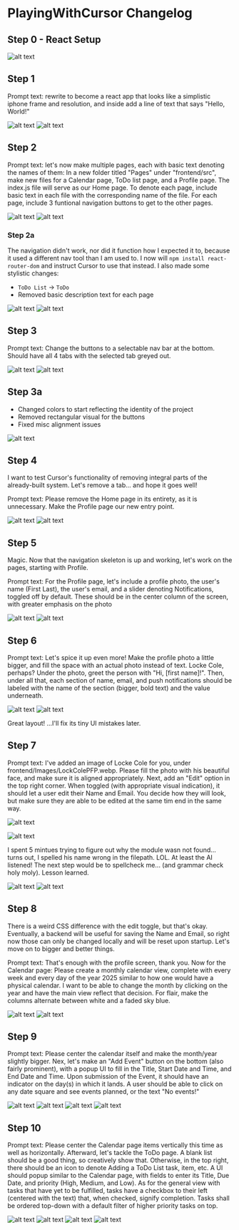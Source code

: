 ﻿# PlayingWithCursor Changelog

## Step 0 - React Setup

![alt text](https://github.com/BBiv/PlayingWithCursor/blob/main/PictureJourney/Step0.PNG "Step 0 - PNG")

## Step 1

Prompt text: rewrite to become a react app that looks like a simplistic iphone frame and resolution, and inside add a line of text that says "Hello, World!" 

![alt text](https://github.com/BBiv/PlayingWithCursor/blob/main/PictureJourney/Step1-Prompt.PNG "Step 1 - Prompt")
![alt text](https://github.com/BBiv/PlayingWithCursor/blob/main/PictureJourney/Step1.PNG "Step 1 - PNG")

## Step 2

Prompt text: let's now make multiple pages, each with basic text denoting the names of them: In a new folder titled "Pages" under "frontend/src", make new files for a Calendar page, ToDo list page, and a Profile page. The index.js file will serve as our Home page. To denote each page, include basic text in each file with the corresponding name of the file. For each page, include 3 funtional navigation buttons to get to the other pages.

![alt text](https://github.com/BBiv/PlayingWithCursor/blob/main/PictureJourney/Step2-Prompt.PNG "Step 2 - Prompt")
![alt text](https://github.com/BBiv/PlayingWithCursor/blob/main/PictureJourney/Step2.PNG "Step 2 - PNG")

### Step 2a

The navigation didn't work, nor did it function how I expected it to, because it used a different nav tool than I am used to. I now will `npm install react-router-dom` and instruct Cursor to use that instead. I also made some stylistic changes:
- `ToDo List` -> `ToDo`
- Removed basic description text for each page

![alt text](https://github.com/BBiv/PlayingWithCursor/blob/main/PictureJourney/Step2a-Prompt.PNG "Step 2a - Prompt")
![alt text](https://github.com/BBiv/PlayingWithCursor/blob/main/PictureJourney/Step2a.PNG "Step 2a - PNG")

## Step 3

Prompt text: Change the buttons to a selectable nav bar at the bottom. Should have all 4 tabs with the selected tab greyed out.

![alt text](https://github.com/BBiv/PlayingWithCursor/blob/main/PictureJourney/Step3-Prompt.PNG "Step 3 - Prompt")
![alt text](https://github.com/BBiv/PlayingWithCursor/blob/main/PictureJourney/Step3.PNG "Step 3 - PNG")

## Step 3a

- Changed colors to start reflecting the identity of the project
- Removed rectangular visual for the buttons
- Fixed misc alignment issues

![alt text](https://github.com/BBiv/PlayingWithCursor/blob/main/PictureJourney/Step3a.PNG "Step 3a - PNG")

## Step 4

I want to test Cursor's functionality of removing integral parts of the already-built system. Let's remove a tab... and hope it goes well!

Prompt text: Please remove the Home page in its entirety, as it is unnecessary. Make the Profile page our new entry point.

![alt text](https://github.com/BBiv/PlayingWithCursor/blob/main/PictureJourney/Step4-Prompt.PNG "Step 4 - Prompt")
![alt text](https://github.com/BBiv/PlayingWithCursor/blob/main/PictureJourney/Step4.PNG "Step 4 - PNG")


## Step 5

Magic. Now that the navigation skeleton is up and working, let's work on the pages, starting with Profile.

Prompt text: For the Profile page, let's include a profile photo, the user's name (First Last), the user's email, and a slider denoting Notifications, toggled off by default. These should be in the center column of the screen, with greater emphasis on the photo

![alt text](https://github.com/BBiv/PlayingWithCursor/blob/main/PictureJourney/Step5-Prompt.PNG "Step 5 - Prompt")
![alt text](https://github.com/BBiv/PlayingWithCursor/blob/main/PictureJourney/Step5.PNG "Step 5 - PNG")

## Step 6

Prompt text: Let's spice it up even more! Make the profile photo a little bigger, and fill the space with an actual photo instead of text. Locke Cole, perhaps? Under the photo, greet the person with "Hi, [first name]!". Then, under all that, each section of name, email, and push notifications should be labeled with the name of the section (bigger, bold text) and the value underneath.

![alt text](https://github.com/BBiv/PlayingWithCursor/blob/main/PictureJourney/Step6-Prompt.PNG "Step 6 - Prompt")
![alt text](https://github.com/BBiv/PlayingWithCursor/blob/main/PictureJourney/Step6.PNG "Step 6 - PNG")

Great layout! ...I'll fix its tiny UI mistakes later.

## Step 7

Prompt text: I've added an image of Locke Cole for you, under frontend/Images/LockColePFP.webp. Please fill the photo with his beautiful face, and make sure it is aligned appropriately. Next, add an "Edit" option in the top right corner. When toggled (with appropriate visual indication), it should let a user edit their Name and Email. You decide how they will look, but make sure they are able to be edited at the same tim end in the same way.


![alt text](https://github.com/BBiv/PlayingWithCursor/blob/main/PictureJourney/Step7-Prompt.PNG "Step 7 - Prompt")

![alt text](https://github.com/BBiv/PlayingWithCursor/blob/main/PictureJourney/Step7Error.PNG "Step 7 - ERROR")

I spent 5 mintues trying to figure out why the module wasn not found... turns out, I spelled his name wrong in the filepath. LOL. At least the AI listened! The next step would be to spellcheck me... (and grammar check holy moly). Lesson learned.

![alt text](https://github.com/BBiv/PlayingWithCursor/blob/main/PictureJourney/Step7.PNG "Step 7 - PNG")
![alt text](https://github.com/BBiv/PlayingWithCursor/blob/main/PictureJourney/Step7Edit.PNG "Step 7 - Edit Screen")

## Step 8

There is a weird CSS difference with the edit toggle, but that's okay. Eventually, a backend will be useful for saving the Name and Email, so right now those can only be changed locally and will be reset upon startup. Let's move on to bigger and better things. 

Prompt text: That's enough with the profile screen, thank you. Now for the Calendar page: Please create a monthly calendar view, complete with every week and every day of the year 2025 similar to how one would have a physical calendar. I want to be able to change the month by clicking on the year and have the main view reflect that decision. For flair, make the columns alternate between white and a faded sky blue. 

![alt text](https://github.com/BBiv/PlayingWithCursor/blob/main/PictureJourney/Step8-Prompt.PNG "Step 8 - Prompt")
![alt text](https://github.com/BBiv/PlayingWithCursor/blob/main/PictureJourney/Step8.PNG "Step 8 - PNG")

## Step 9

Prompt text: Please center the calendar itself and make the month/year slightly bigger. Nex, let's make an "Add Event" button on the bottom (also fairly prominent), with a popup UI to fill in the Title, Start Date and Time, and End Date and Time. Upon submission of the Event, it should have an indicator on the day(s) in which it lands. A user should be able to click on any date square and see events planned, or the text "No events!"

![alt text](https://github.com/BBiv/PlayingWithCursor/blob/main/PictureJourney/Step9-Prompt.PNG "Step 9 - Prompt")
![alt text](https://github.com/BBiv/PlayingWithCursor/blob/main/PictureJourney/Step9Event.PNG "Step 9 - Add Event")
![alt text](https://github.com/BBiv/PlayingWithCursor/blob/main/PictureJourney/Step9Calendar.PNG "Step 9 - Calendar")
![alt text](https://github.com/BBiv/PlayingWithCursor/blob/main/PictureJourney/Step9View.PNG "Step 9 - View Day")

## Step 10

Prompt text: Please center the Calendar page items vertically this time as well as horizontally. Afterward, let's tackle the ToDo page. A blank list should be a good thing, so creatively show that. Otherwise, in the top right, there should be an icon to denote Adding a ToDo List task, item, etc. A UI should popup similar to the Calendar page, with fields to enter its Title, Due Date, and priority (High, Medium, and Low). As for the general view with tasks that have yet to be fulfilled, tasks have a checkbox to their left (centered with the text) that, when checked, signify completion. Tasks shall be ordered top-down with a default filter of higher priority tasks on top.


![alt text](https://github.com/BBiv/PlayingWithCursor/blob/main/PictureJourney/Step10-Prompt.PNG "Step 10 - Prompt")
![alt text](https://github.com/BBiv/PlayingWithCursor/blob/main/PictureJourney/Step10ToDo.PNG "Step 10 - ToDo")
![alt text](https://github.com/BBiv/PlayingWithCursor/blob/main/PictureJourney/Step10Task.PNG "Step 10 - Add Task")
![alt text](https://github.com/BBiv/PlayingWithCursor/blob/main/PictureJourney/Step10View.PNG "Step 10 - View")
